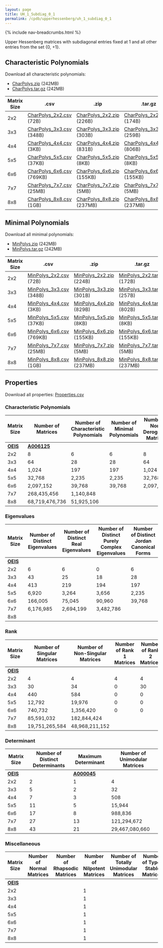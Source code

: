 ```yaml
---
layout: page
title: UH_1_Subdiag_0_1
permalink: /cpdb/upperhessenberg/uh_1_subdiag_0_1
---
```


{% include nav-breadcrumbs.html %}

Upper Hessenberg matrices with subdiagonal entries fixed at 1 and all other entries from the set {0, +1}.

## Characteristic Polynomials

Download all characteristic polynomials:
- <a href="http://cpdb.bohemianmatrices.com/UpperHessenberg/UH_1_Subdiag_0_1/Data/CharPolys.zip">CharPolys.zip</a> (242MB)
- <a href="http://cpdb.bohemianmatrices.com/UpperHessenberg/UH_1_Subdiag_0_1/Data/CharPolys.tar.gz">CharPolys.tar.gz</a> (242MB)

| Matrix Size | .csv | .zip | .tar.gz |
| --- | --- | --- | --- |
| 2x2 | <a href="http://cpdb.bohemianmatrices.com/UpperHessenberg/UH_1_Subdiag_0_1/Data/CharPolys_2x2.csv">CharPolys_2x2.csv</a> (72B)| <a href="http://cpdb.bohemianmatrices.com/UpperHessenberg/UH_1_Subdiag_0_1/Data/CharPolys_2x2.zip">CharPolys_2x2.zip</a> (226B)| <a href="http://cpdb.bohemianmatrices.com/UpperHessenberg/UH_1_Subdiag_0_1/Data/CharPolys_2x2.tar.gz">CharPolys_2x2.tar.gz</a> (174B) |
| 3x3 | <a href="http://cpdb.bohemianmatrices.com/UpperHessenberg/UH_1_Subdiag_0_1/Data/CharPolys_3x3.csv">CharPolys_3x3.csv</a> (348B)| <a href="http://cpdb.bohemianmatrices.com/UpperHessenberg/UH_1_Subdiag_0_1/Data/CharPolys_3x3.zip">CharPolys_3x3.zip</a> (303B)| <a href="http://cpdb.bohemianmatrices.com/UpperHessenberg/UH_1_Subdiag_0_1/Data/CharPolys_3x3.tar.gz">CharPolys_3x3.tar.gz</a> (259B) |
| 4x4 | <a href="http://cpdb.bohemianmatrices.com/UpperHessenberg/UH_1_Subdiag_0_1/Data/CharPolys_4x4.csv">CharPolys_4x4.csv</a> (3KB)| <a href="http://cpdb.bohemianmatrices.com/UpperHessenberg/UH_1_Subdiag_0_1/Data/CharPolys_4x4.zip">CharPolys_4x4.zip</a> (831B)| <a href="http://cpdb.bohemianmatrices.com/UpperHessenberg/UH_1_Subdiag_0_1/Data/CharPolys_4x4.tar.gz">CharPolys_4x4.tar.gz</a> (806B) |
| 5x5 | <a href="http://cpdb.bohemianmatrices.com/UpperHessenberg/UH_1_Subdiag_0_1/Data/CharPolys_5x5.csv">CharPolys_5x5.csv</a> (37KB)| <a href="http://cpdb.bohemianmatrices.com/UpperHessenberg/UH_1_Subdiag_0_1/Data/CharPolys_5x5.zip">CharPolys_5x5.zip</a> (8KB)| <a href="http://cpdb.bohemianmatrices.com/UpperHessenberg/UH_1_Subdiag_0_1/Data/CharPolys_5x5.tar.gz">CharPolys_5x5.tar.gz</a> (8KB) |
| 6x6 | <a href="http://cpdb.bohemianmatrices.com/UpperHessenberg/UH_1_Subdiag_0_1/Data/CharPolys_6x6.csv">CharPolys_6x6.csv</a> (769KB)| <a href="http://cpdb.bohemianmatrices.com/UpperHessenberg/UH_1_Subdiag_0_1/Data/CharPolys_6x6.zip">CharPolys_6x6.zip</a> (155KB)| <a href="http://cpdb.bohemianmatrices.com/UpperHessenberg/UH_1_Subdiag_0_1/Data/CharPolys_6x6.tar.gz">CharPolys_6x6.tar.gz</a> (155KB) |
| 7x7 | <a href="http://cpdb.bohemianmatrices.com/UpperHessenberg/UH_1_Subdiag_0_1/Data/CharPolys_7x7.csv">CharPolys_7x7.csv</a> (25MB)| <a href="http://cpdb.bohemianmatrices.com/UpperHessenberg/UH_1_Subdiag_0_1/Data/CharPolys_7x7.zip">CharPolys_7x7.zip</a> (5MB)| <a href="http://cpdb.bohemianmatrices.com/UpperHessenberg/UH_1_Subdiag_0_1/Data/CharPolys_7x7.tar.gz">CharPolys_7x7.tar.gz</a> (5MB) |
| 8x8 | <a href="http://cpdb.bohemianmatrices.com/UpperHessenberg/UH_1_Subdiag_0_1/Data/CharPolys_8x8.csv">CharPolys_8x8.csv</a> (1GB)| <a href="http://cpdb.bohemianmatrices.com/UpperHessenberg/UH_1_Subdiag_0_1/Data/CharPolys_8x8.zip">CharPolys_8x8.zip</a> (237MB)| <a href="http://cpdb.bohemianmatrices.com/UpperHessenberg/UH_1_Subdiag_0_1/Data/CharPolys_8x8.tar.gz">CharPolys_8x8.tar.gz</a> (237MB) |

## Minimal Polynomials

Download all minimal polynomials:
- <a href="http://cpdb.bohemianmatrices.com/UpperHessenberg/UH_1_Subdiag_0_1/Data/MinPolys.zip">MinPolys.zip</a> (242MB)
- <a href="http://cpdb.bohemianmatrices.com/UpperHessenberg/UH_1_Subdiag_0_1/Data/MinPolys.tar.gz">MinPolys.tar.gz</a> (242MB)

| Matrix Size | .csv | .zip | .tar.gz |
| --- | --- | --- | --- |
| 2x2 | <a href="http://cpdb.bohemianmatrices.com/UpperHessenberg/UH_1_Subdiag_0_1/Data/MinPolys_2x2.csv">MinPolys_2x2.csv</a> (72B)| <a href="http://cpdb.bohemianmatrices.com/UpperHessenberg/UH_1_Subdiag_0_1/Data/MinPolys_2x2.zip">MinPolys_2x2.zip</a> (224B)| <a href="http://cpdb.bohemianmatrices.com/UpperHessenberg/UH_1_Subdiag_0_1/Data/MinPolys_2x2.tar.gz">MinPolys_2x2.tar.gz</a> (172B) |
| 3x3 | <a href="http://cpdb.bohemianmatrices.com/UpperHessenberg/UH_1_Subdiag_0_1/Data/MinPolys_3x3.csv">MinPolys_3x3.csv</a> (348B)| <a href="http://cpdb.bohemianmatrices.com/UpperHessenberg/UH_1_Subdiag_0_1/Data/MinPolys_3x3.zip">MinPolys_3x3.zip</a> (301B)| <a href="http://cpdb.bohemianmatrices.com/UpperHessenberg/UH_1_Subdiag_0_1/Data/MinPolys_3x3.tar.gz">MinPolys_3x3.tar.gz</a> (257B) |
| 4x4 | <a href="http://cpdb.bohemianmatrices.com/UpperHessenberg/UH_1_Subdiag_0_1/Data/MinPolys_4x4.csv">MinPolys_4x4.csv</a> (3KB)| <a href="http://cpdb.bohemianmatrices.com/UpperHessenberg/UH_1_Subdiag_0_1/Data/MinPolys_4x4.zip">MinPolys_4x4.zip</a> (829B)| <a href="http://cpdb.bohemianmatrices.com/UpperHessenberg/UH_1_Subdiag_0_1/Data/MinPolys_4x4.tar.gz">MinPolys_4x4.tar.gz</a> (802B) |
| 5x5 | <a href="http://cpdb.bohemianmatrices.com/UpperHessenberg/UH_1_Subdiag_0_1/Data/MinPolys_5x5.csv">MinPolys_5x5.csv</a> (37KB)| <a href="http://cpdb.bohemianmatrices.com/UpperHessenberg/UH_1_Subdiag_0_1/Data/MinPolys_5x5.zip">MinPolys_5x5.zip</a> (8KB)| <a href="http://cpdb.bohemianmatrices.com/UpperHessenberg/UH_1_Subdiag_0_1/Data/MinPolys_5x5.tar.gz">MinPolys_5x5.tar.gz</a> (8KB) |
| 6x6 | <a href="http://cpdb.bohemianmatrices.com/UpperHessenberg/UH_1_Subdiag_0_1/Data/MinPolys_6x6.csv">MinPolys_6x6.csv</a> (769KB)| <a href="http://cpdb.bohemianmatrices.com/UpperHessenberg/UH_1_Subdiag_0_1/Data/MinPolys_6x6.zip">MinPolys_6x6.zip</a> (155KB)| <a href="http://cpdb.bohemianmatrices.com/UpperHessenberg/UH_1_Subdiag_0_1/Data/MinPolys_6x6.tar.gz">MinPolys_6x6.tar.gz</a> (155KB) |
| 7x7 | <a href="http://cpdb.bohemianmatrices.com/UpperHessenberg/UH_1_Subdiag_0_1/Data/MinPolys_7x7.csv">MinPolys_7x7.csv</a> (25MB)| <a href="http://cpdb.bohemianmatrices.com/UpperHessenberg/UH_1_Subdiag_0_1/Data/MinPolys_7x7.zip">MinPolys_7x7.zip</a> (5MB)| <a href="http://cpdb.bohemianmatrices.com/UpperHessenberg/UH_1_Subdiag_0_1/Data/MinPolys_7x7.tar.gz">MinPolys_7x7.tar.gz</a> (5MB) |
| 8x8 | <a href="http://cpdb.bohemianmatrices.com/UpperHessenberg/UH_1_Subdiag_0_1/Data/MinPolys_8x8.csv">MinPolys_8x8.csv</a> (1GB)| <a href="http://cpdb.bohemianmatrices.com/UpperHessenberg/UH_1_Subdiag_0_1/Data/MinPolys_8x8.zip">MinPolys_8x8.zip</a> (237MB)| <a href="http://cpdb.bohemianmatrices.com/UpperHessenberg/UH_1_Subdiag_0_1/Data/MinPolys_8x8.tar.gz">MinPolys_8x8.tar.gz</a> (237MB) |



## Properties

Download all properties: <a href="http://cpdb.bohemianmatrices.com/UpperHessenberg/UH_1_Subdiag_0_1/Properties.csv">Properties.csv</a>

### Characteristic Polynomials

| Matrix Size | Number of Matrices | Number of Characteristic Polynomials | Number of Minimal Polynomials | Number of Non-Derogatory Matrices | Maximum Characteristic Height |
| --- | --- | --- | --- | --- | --- |
| [__OEIS__](https://oeis.org/) | [__A006125__](https://oeis.org/A006125) | | | | |
| 2x2 | 8 | 6 | 6 | 8 | 2 |
| 3x3 | 64 | 28 | 28 | 64 | 3 |
| 4x4 | 1,024 | 197 | 197 | 1,024 | 6 |
| 5x5 | 32,768 | 2,235 | 2,235 | 32,768 | 13 |
| 6x6 | 2,097,152 | 39,768 | 39,768 | 2,097,152 | 27 |
| 7x7 | 268,435,456 | 1,140,848 | | | 55 |
| 8x8 | 68,719,476,736 | 51,925,106 | | | 120 |

### Eigenvalues

| Matrix Size | Number of Distinct Eigenvalues | Number of Distinct Real Eigenvalues | Number of Distinct Purely Complex Eigenvalues | Number of Distinct Jordan Canonical Forms |
| --- | --- | --- | --- | --- |
| [__OEIS__](https://oeis.org/) | | | | |
| 2x2 | 6 | 6 | 0 | 6 |
| 3x3 | 43 | 25 | 18 | 28 |
| 4x4 | 413 | 219 | 194 | 197 |
| 5x5 | 6,920 | 3,264 | 3,656 | 2,235 |
| 6x6 | 166,005 | 75,045 | 90,960 | 39,768 |
| 7x7 | 6,176,985 | 2,694,199 | 3,482,786 | |
| 8x8 | | | | |

### Rank

| Matrix Size | Number of Singular Matrices | Number of Non-Singular Matrices | Number of Rank 1 Matrices | Number of Rank 2 Matrices | Number of Rank 3 Matrices | Number of Rank 4 Matrices | Number of Rank 5 Matrices | Number of Rank 6 Matrices | Number of Rank 7 Matrices | Number of Rank 8 Matrices |
| --- | --- | --- | --- | --- | --- | --- | --- | --- | --- | --- |
| [__OEIS__](https://oeis.org/) | | | | | | | | | | |
| 2x2 | 4 | 4 | 4 | 4 | | | | | | |
| 3x3 | 30 | 34 | 0 | 30 | 34 | | | | | |
| 4x4 | 440 | 584 | 0 | 0 | 440 | 584 | | | | |
| 5x5 | 12,792 | 19,976 | 0 | 0 | 0 | 12,792 | 19,976 | | | |
| 6x6 | 740,732 | 1,356,420 | 0 | 0 | 0 | 0 | 740,732 | 1,356,420 | | |
| 7x7 | 85,591,032 | 182,844,424 | | | | | | | | |
| 8x8 | 19,751,265,584 | 48,968,211,152 | | | | | | | | |

### Determinant

| Matrix Size | Number of Distinct Determinants | Maximum Determinant | Number of Unimodular Matrices |
| --- | --- | --- | --- |
| [__OEIS__](https://oeis.org/) | | [__A000045__](https://oeis.org/A000045) | |
| 2x2 | 2 | 1 | 4 |
| 3x3 | 5 | 2 | 32 |
| 4x4 | 7 | 3 | 508 |
| 5x5 | 11 | 5 | 15,944 |
| 6x6 | 17 | 8 | 988,836 |
| 7x7 | 27 | 13 | 121,294,672 |
| 8x8 | 43 | 21 | 29,467,080,660 |

### Miscellaneous

| Matrix Size | Number of Normal Matrices | Number of Rhapsodic Matrices | Number of Nilpotent Matrices | Number of Totally Unimodular Matrices | Number of Type I Stable Matrices | Number of Type II Stable Matrices |
| --- | --- | --- | --- | --- | --- | --- |
| [__OEIS__](https://oeis.org/) | | | | | | |
| 2x2 | | | 1 | | | |
| 3x3 | | | 1 | | | |
| 4x4 | | | 1 | | | |
| 5x5 | | | 1 | | | |
| 6x6 | | | 1 | | | |
| 7x7 | | | 1 | | | |
| 8x8 | | | 1 | | | |

